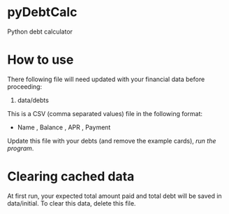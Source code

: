 # pyDebtCalc
Python debt calculator

# How to use
There following file will need updated with your financial data before proceeding:

 1. data/debts

This is a CSV (comma separated values) file in the following format:

 * Name , Balance , APR , Payment

Update this file with your debts (and remove the example cards), *run the program*. 

# Clearing cached data

At first run, your expected total amount paid and total debt will be saved in data/initial. To clear this data, delete this file.
